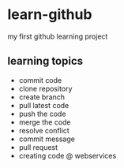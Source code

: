 # learn-github
my first github learning project
## learning topics
* commit code 
* clone repository
* create branch
* pull latest code
* push the code
* merge the code
* resolve conflict
* commit message
* pull request
* creating code
@ webservices
